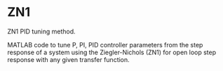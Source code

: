 # ZN1

ZN1 PID tuning method.

MATLAB code to tune P, PI, PID controller parameters from the step response of a system using the Ziegler-Nichols (ZN1) for open loop step response with any given transfer function.
